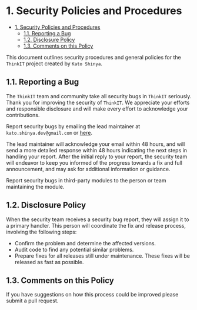 # 1. Security Policies and Procedures

<!-- TOC -->

- [1. Security Policies and Procedures](#1-security-policies-and-procedures)
  - [1.1. Reporting a Bug](#11-reporting-a-bug)
  - [1.2. Disclosure Policy](#12-disclosure-policy)
  - [1.3. Comments on this Policy](#13-comments-on-this-policy)

<!-- /TOC -->

This document outlines security procedures and general policies for the `ThinkIT`
project created by `Kato Shinya`.

## 1.1. Reporting a Bug

The `ThinkIT` team and community take all security bugs in `ThinkIT` seriously.
Thank you for improving the security of `ThinkIT`. We appreciate your efforts and
responsible disclosure and will make every effort to acknowledge your
contributions.

Report security bugs by emailing the lead maintainer at `kato.shinya.dev@gmail.com` or [here](https://github.com/myConsciousness/twitter-bot-j/issues).

The lead maintainer will acknowledge your email within 48 hours, and will send a
more detailed response within 48 hours indicating the next steps in handling
your report. After the initial reply to your report, the security team will
endeavor to keep you informed of the progress towards a fix and full
announcement, and may ask for additional information or guidance.

Report security bugs in third-party modules to the person or team maintaining
the module.

## 1.2. Disclosure Policy

When the security team receives a security bug report, they will assign it to a
primary handler. This person will coordinate the fix and release process,
involving the following steps:

- Confirm the problem and determine the affected versions.
- Audit code to find any potential similar problems.
- Prepare fixes for all releases still under maintenance. These fixes will be
  released as fast as possible.

## 1.3. Comments on this Policy

If you have suggestions on how this process could be improved please submit a
pull request.
